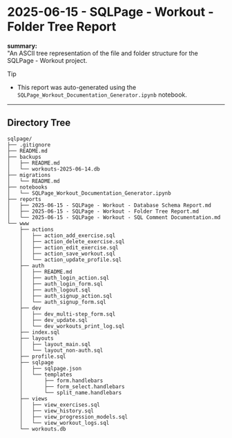 # 2025-06-15 - SQLPage - Workout - Folder Tree Report

**summary:**\
 "An ASCII tree representation of the file and folder structure for the SQLPage - Workout project.

>[!tip]
> - This report was auto-generated using the `SQLPage_Workout_Documentation_Generator.ipynb` notebook.

---

## Directory Tree

```tree
sqlpage/
├── .gitignore
├── README.md
├── backups
│   ├── README.md
│   └── workouts-2025-06-14.db
├── migrations
│   └── README.md
├── notebooks
│   └── SQLPage_Workout_Documentation_Generator.ipynb
├── reports
│   ├── 2025-06-15 - SQLPage - Workout - Database Schema Report.md
│   ├── 2025-06-15 - SQLPage - Workout - Folder Tree Report.md
│   └── 2025-06-15 - SQLPage - Workout - SQL Comment Documentation.md
└── www
    ├── actions
    │   ├── action_add_exercise.sql
    │   ├── action_delete_exercise.sql
    │   ├── action_edit_exercise.sql
    │   ├── action_save_workout.sql
    │   └── action_update_profile.sql
    ├── auth
    │   ├── README.md
    │   ├── auth_login_action.sql
    │   ├── auth_login_form.sql
    │   ├── auth_logout.sql
    │   ├── auth_signup_action.sql
    │   └── auth_signup_form.sql
    ├── dev
    │   ├── dev_multi-step_form.sql
    │   ├── dev_update.sql
    │   └── dev_workouts_print_log.sql
    ├── index.sql
    ├── layouts
    │   ├── layout_main.sql
    │   └── layout_non-auth.sql
    ├── profile.sql
    ├── sqlpage
    │   ├── sqlpage.json
    │   └── templates
    │       ├── form.handlebars
    │       ├── form_select.handlebars
    │       └── split_name.handlebars
    ├── views
    │   ├── view_exercises.sql
    │   ├── view_history.sql
    │   ├── view_progression_models.sql
    │   └── view_workout_logs.sql
    └── workouts.db
```